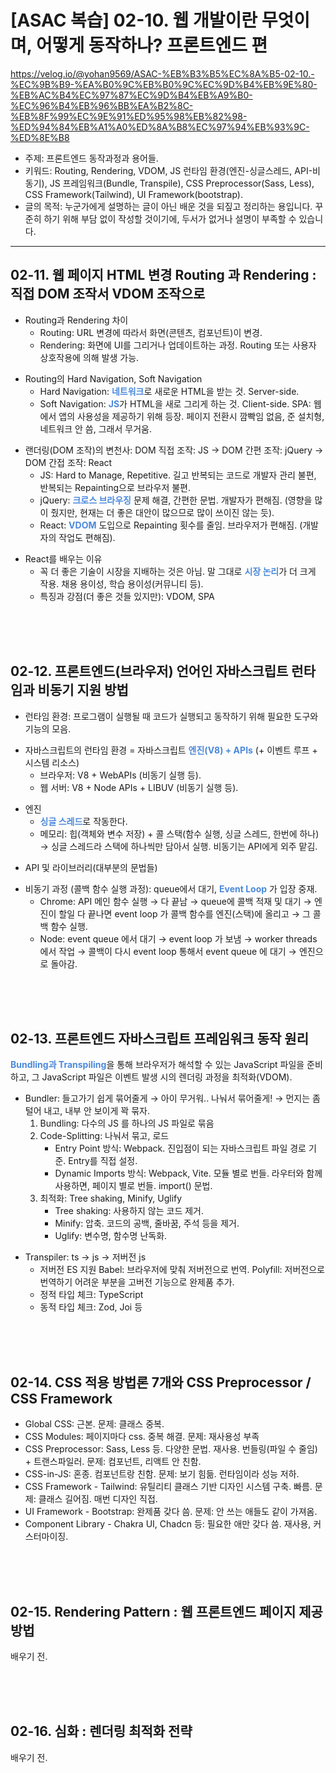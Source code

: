 # [ASAC 복습] 02-10. 웹 개발이란 무엇이며, 어떻게 동작하나? 프론트엔드 편

https://velog.io/@yohan9569/ASAC-%EB%B3%B5%EC%8A%B5-02-10.-%EC%9B%B9-%EA%B0%9C%EB%B0%9C%EC%9D%B4%EB%9E%80-%EB%AC%B4%EC%97%87%EC%9D%B4%EB%A9%B0-%EC%96%B4%EB%96%BB%EA%B2%8C-%EB%8F%99%EC%9E%91%ED%95%98%EB%82%98-%ED%94%84%EB%A1%A0%ED%8A%B8%EC%97%94%EB%93%9C-%ED%8E%B8

<ul>
<li>주제: 프론트엔드 동작과정과 용어들.</li>
<li>키워드: Routing, Rendering, VDOM, JS 런타임 환경(엔진-싱글스레드, API-비동기), JS 프레임워크(Bundle, Transpile), CSS Preprocessor(Sass, Less), CSS Framework(Tailwind), UI Framework(bootstrap).</li>
<li>글의 목적: 누군가에게 설명하는 글이 아닌 배운 것을 되짚고 정리하는 용입니다. 꾸준히 하기 위해 부담 없이 작성할 것이기에, 두서가 없거나 설명이 부족할 수 있습니다.</li>
</ul>
<hr>
<h2 id="02-11-웹-페이지-html-변경-routing-과-rendering--직접-dom-조작서-vdom-조작으로">02-11. 웹 페이지 HTML 변경 Routing 과 Rendering : 직접 DOM 조작서 VDOM 조작으로</h2>
<ul>
<li>Routing과 Rendering 차이<ul>
<li>Routing: URL 변경에 따라서 화면(콘텐츠, 컴포넌트)이 변경.</li>
<li>Rendering: 화면에 UI를 그리거나 업데이트하는 과정. Routing 또는 사용자 상호작용에 의해 발생 가능.</li>
</ul>
</li>
</ul>
<ul>
<li>Routing의 Hard Navigation, Soft Navigation<ul>
<li>Hard Navigation: <span style="color: #4B89DC"><strong>네트워크</strong></span>로 새로운 HTML을 받는 것. Server-side.</li>
<li>Soft Navigation: <span style="color: #4B89DC"><strong>JS</strong></span>가 HTML을 새로 그리게 하는 것. Client-side.
SPA: 웹에서 앱의 사용성을 제공하기 위해 등장. 페이지 전환시 깜빡임 없음, 준 설치형, 네트워크 안 씀, 그래서 무거움.</li>
</ul>
</li>
</ul>
<ul>
<li>랜더링(DOM 조작)의 변천사: 
DOM 직접 조작: JS → DOM 간편 조작: jQuery  →  DOM 간접 조작: React<ul>
<li>JS: Hard to Manage, Repetitive. 길고 반복되는 코드로 개발자 관리 불편, 반복되는 Repainting으로 브라우저 불편.</li>
<li>jQuery: <span style="color: #4B89DC"><strong>크로스 브라우징</strong></span> 문제 해결, 간편한 문법. 개발자가 편해짐. (영향을 많이 줬지만, 현재는 더 좋은 대안이 많으므로 많이 쓰이진 않는 듯).</li>
<li>React: <span style="color: #4B89DC"><strong>VDOM</strong></span> 도입으로 Repainting 횟수를 줄임. 브라우저가 편해짐. (개발자의 작업도 편해짐).</li>
</ul>
</li>
</ul>
<ul>
<li>React를 배우는 이유<ul>
<li>꼭 더 좋은 기술이 시장을 지배하는 것은 아님. 말 그대로 <span style="color: #4B89DC"><strong>시장 논리</strong></span>가 더 크게 작용. 채용 용이성, 학습 용이성(커뮤니티 등).</li>
<li>특징과 강점(더 좋은 것들 있지만): VDOM, SPA</li>
</ul>
</li>
</ul>
<p><br/><br/><br/></p>
<h2 id="02-12-프론트엔드브라우저-언어인-자바스크립트-런타임과-비동기-지원-방법">02-12. 프론트엔드(브라우저) 언어인 자바스크립트 런타임과 비동기 지원 방법</h2>
<ul>
<li>런타임 환경: 프로그램이 실행될 때 코드가 실행되고 동작하기 위해 필요한 도구와 기능의 모음.</li>
</ul>
<ul>
<li>자바스크립트의 런타임 환경 = 자바스크립트 <span style="color: #4B89DC"><strong>엔진(V8) + APIs</strong></span>  (+ 이벤트 루프 + 시스템 리소스)<ul>
<li>브라우저: V8 + WebAPIs (비동기 실행 등).</li>
<li>웹 서버: V8 + Node APIs + LIBUV (비동기 실행 등).</li>
</ul>
</li>
</ul>
<ul>
<li>엔진<ul>
<li><span style="color: #4B89DC"><strong>싱글 스레드</strong></span>로 작동한다.</li>
<li>메모리: 힙(객체와 변수 저장) + 콜 스택(함수 실행, 싱글 스레드, 한번에 하나)
→ 싱글 스레드라 스택에 하나씩만 담아서 실행. 비동기는 API에게 외주 맡김.</li>
</ul>
</li>
</ul>
<ul>
<li>API 및 라이브러리(대부분의 문법들)</li>
</ul>
<ul>
<li>비동기 과정 (콜백 함수 실행 과정): queue에서 대기, <span style="color: #4B89DC"><strong>Event Loop</strong></span> 가 입장 중재.<ul>
<li>Chrome: API 메인 함수 실행 → 다 끝남 → queue에 콜백 적재 및 대기 → 엔진이 할일 다 끝나면 event loop 가 콜백 함수를 엔진(스택)에 올리고 → 그 콜백 함수 실행.</li>
<li>Node: event queue 에서 대기 → event loop 가 보냄 → worker threads 에서 작업 → 콜백이 다시 event loop 통해서 event queue 에 대기 → 엔진으로 돌아감.</li>
</ul>
</li>
</ul>
<p><br/><br/><br/></p>
<h2 id="02-13-프론트엔드-자바스크립트-프레임워크-동작-원리">02-13. 프론트엔드 자바스크립트 프레임워크 동작 원리</h2>
<p><span style="color: #4B89DC"><strong>Bundling과 Transpiling</strong></span>을 통해 브라우저가 해석할 수 있는 JavaScript 파일을 준비하고, 그 JavaScript 파일은 이벤트 발생 시의 렌더링 과정을 최적화(VDOM).</p>
<ul>
<li>Bundler: 들고가기 쉽게 묶어줄게 → 아이 무거워.. 나눠서 묶어줄게! → 먼지는 좀 털어 내고, 내부 안 보이게 꽉 묶자.<ol>
<li>Bundling: 다수의 JS 를 하나의 JS 파일로 묶음</li>
<li>Code-Splitting: 나눠서 묶고, 로드<ul>
<li>Entry Point 방식: Webpack. 진입점이 되는 자바스크립트 파일 경로 기준. Entry를 직접 설정.</li>
<li>Dynamic Imports 방식: Webpack, Vite. 모듈 별로 번들. 라우터와 함께 사용하면, 페이지 별로 번들. import() 문법.</li>
</ul>
</li>
<li>최적화: Tree shaking, Minify, Uglify<ul>
<li>Tree shaking: 사용하지 않는 코드 제거.</li>
<li>Minify: 압축. 코드의 공백, 줄바꿈, 주석 등을 제거.</li>
<li>Uglify: 변수명, 함수명 난독화.</li>
</ul>
</li>
</ol>
</li>
</ul>
<ul>
<li>Transpiler: ts → js → 저버전 js<ul>
<li>저버전 ES 지원
Babel: 브라우저에 맞춰 저버전으로 번역.
Polyfill: 저버전으로 번역하기 어려운 부분을 고버전 기능으로 완제품 추가.</li>
<li>정적 타입 체크: TypeScript</li>
<li>동적 타입 체크: Zod, Joi 등</li>
</ul>
</li>
</ul>
<p><br/><br/><br/></p>
<h2 id="02-14-css-적용-방법론-7개와-css-preprocessor--css-framework">02-14. CSS 적용 방법론 7개와 CSS Preprocessor / CSS Framework</h2>
<ul>
<li>Global CSS: 근본. 
문제: 클래스 중복.</li>
<li>CSS Modules: 페이지마다 css. 중복 해결. 
문제: 재사용성 부족</li>
<li>CSS Preprocessor: Sass, Less 등.  다양한 문법. 재사용. 번들링(파일 수 줄임) + 트랜스파일러. 
문제: 컴포넌트, 리액트 안 친함.</li>
<li>CSS-in-JS: 혼종. 컴포넌트랑 친함. 
문제: 보기 힘듦. 런타임이라 성능 저하.</li>
<li>CSS Framework - Tailwind: 유틸리티 클래스 기반 디자인 시스템 구축. 빠름. 
문제: 클래스 길어짐. 매번 디자인 직접.</li>
<li>UI Framework - Bootstrap: 완제품 갖다 씀. 
문제: 안 쓰는 애들도 같이 가져옴.</li>
<li>Component Library - Chakra UI, Chadcn 등: 필요한 애만 갖다 씀. 재사용, 커스터마이징.</li>
</ul>
<p><br/><br/><br/></p>
<h2 id="02-15-rendering-pattern--웹-프론트엔드-페이지-제공-방법">02-15. Rendering Pattern : 웹 프론트엔드 페이지 제공 방법</h2>
<p>배우기 전.</p>
<p><br/><br/><br/></p>
<h2 id="02-16-심화--렌더링-최적화-전략">02-16. 심화 : 렌더링 최적화 전략</h2>
<p>배우기 전.</p>
